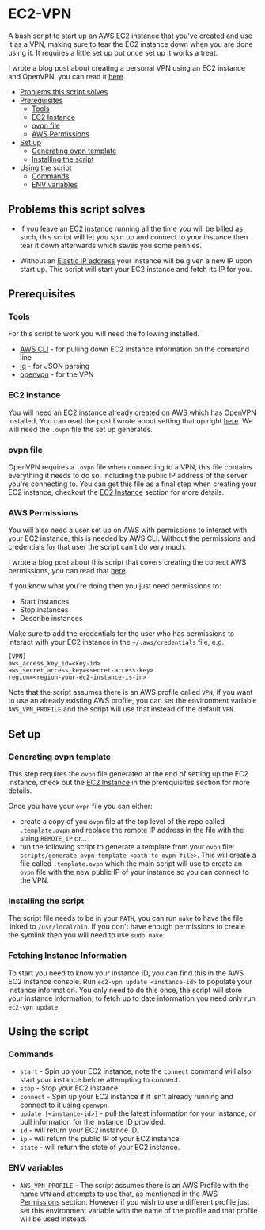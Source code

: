 # EC2-VPN

A bash script to start up an AWS EC2 instance that you've created and use it as a VPN,
making sure to tear the EC2 instance down when you are done using it. It
requires a little set up but once set up it works a treat.

I wrote a blog post about creating a personal VPN using an EC2 instance and
OpenVPN, you can read it [here](https://skipgibson.dev/2020/03/29/aws-vpn.html).

- [Problems this script solves](#problems-this-script-solves)
- [Prerequisites](#prerequisites)
  - [Tools](#tools)
  - [EC2 Instance](#ec2-instance)
  - [ovpn file](#ovpn-file)
  - [AWS Permissions](#aws-permissions)
- [Set up](#set-up)
  - [Generating ovpn template](#generating-ovpn-template)
  - [Installing the script](#installing-the-script)
- [Using the script](#using-the-script)
  - [Commands](#commands)
  - [ENV variables](#env-variables)

## Problems this script solves

- If you leave an EC2 instance running all the time you will be billed as such,
  this script will let you spin up and connect to your instance then tear it
  down afterwards which saves you some pennies.

- Without an [Elastic IP
  address](https://aws.amazon.com/premiumsupport/knowledge-center/intro-elastic-ip-addresses/)
  your instance will be given a new IP upon start up. This script will start
  your EC2 instance and fetch its IP for you.

## Prerequisites

### Tools

For this script to work you will need the following installed.

- [AWS
  CLI](https://docs.aws.amazon.com/cli/latest/userguide/cli-chap-install.html) -
  for pulling down EC2 instance information on the command line
- [jq](https://stedolan.github.io/jq/download/) - for JSON parsing
- [openvpn](https://openvpn.net/) - for the VPN

### EC2 Instance

You will need an EC2 instance already created on AWS which has OpenVPN
installed, You can read the post I wrote about setting that up right
[here](https://skipgibson.dev/2020/03/29/aws-vpn.html). We will need the `.ovpn`
file the set up generates.

### ovpn file

OpenVPN requires a `.ovpn` file when connecting to a VPN, this file contains
everything it needs to do so, including the public IP address of the server
you're connecting to. You can get this file as a final step when creating your
EC2 instance, checkout the [EC2 Instance](#ec2-instance) section for more
details.

### AWS Permissions

You will also need a user set up on AWS with permissions to interact with your
EC2 instance, this is needed by AWS CLI. Without the permissions and credentials
for that user the script can't do very much.

I wrote a blog post about this script that covers creating the correct AWS
permissions, you can read that
[here](https://skipgibson.dev/2020/04/26/ec2-vpn-script.html).

If you know what you're doing then you just need permissions to:

- Start instances
- Stop instances
- Describe instances

Make sure to add the credentials for the user who has permissions to interact
with your EC2 instance in the `~/.aws/credentials` file, e.g.

```
[VPN]
aws_access_key_id=<key-id>
aws_secret_access_key=<secret-access-key>
region=<region-your-ec2-instance-is-in>
```

Note that the script assumes there is an AWS profile called `VPN`, if you want
to use an already existing AWS profile, you can set the environment variable
`AWS_VPN_PROFILE` and the script will use that instead of the default `VPN`.

## Set up

### Generating ovpn template

This step requires the `ovpn` file generated at the end of setting up the EC2
instance, check out the [EC2 Instance](#ec2-instance) in the prerequisites
section for more details.

Once you have your `ovpn` file you can either:
- create a copy of you `ovpn` file at the top level of the repo called
  `.template.ovpn` and replace the remote IP address in the file with
  the string `REMOTE_IP` or...
- run the following script to generate a template from your `ovpn` file:
  `scripts/generate-ovpn-template <path-to-ovpn-file>`.  This will create a
  file called `.template.ovpn` which the main script will use to create an
  `ovpn` file with the new public IP of your instance so you can connect to
  the VPN.

### Installing the script

The script file needs to be in your `PATH`, you can run `make` to have the file
linked to `/usr/local/bin`. If you don't have enough permissions to create the
symlink then you will need to use `sudo make`.

### Fetching Instance Information

To start you need to know your instance ID, you can find this in the AWS EC2
instance console. Run `ec2-vpn update <instance-id>` to populate your instance
information. You only need to do this once, the script will store your instance
information, to fetch up to date information you need only run `ec2-vpn update`.

## Using the script

### Commands

- `start` - Spin up your EC2 instance, note the `connect` command will also
  start your instance before attempting to connect.
- `stop` - Stop your EC2 instance
- `connect` - Spin up your EC2 instance if it isn't already running and connect
  to it using `openvpn`.
- `update [<instance-id>]` - pull the latest information for your instance, or
  pull information for the instance ID provided.
- `id` - will return your EC2 instance ID.
- `ip` - will return the public IP of your EC2 instance.
- `state` - will return the state of your EC2 instance.

### ENV variables

- `AWS_VPN_PROFILE` - The script assumes there is an AWS Profile with the name
  `VPN` and attempts to use that, as mentioned in the [AWS
  Permissions](#aws-permissions) section. However if you wish to use a different
  profile just set this environment variable with the name of the profile and
  that profile will be used instead.
